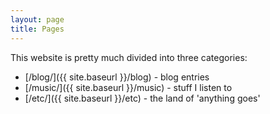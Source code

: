```yaml
---
layout: page
title: Pages
---
```


This website is pretty much divided into three categories:

* [/blog/]({{ site.baseurl }}/blog) - blog entries
* [/music/]({{ site.baseurl }}/music) - stuff I listen to
* [/etc/]({{ site.baseurl }}/etc) - the land of 'anything goes'
